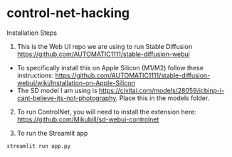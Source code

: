# control-net-hacking

Installation Steps

1. This is the Web UI repo we are using to run Stable Diffusion https://github.com/AUTOMATIC1111/stable-diffusion-webui
- To specifically install this on Apple Silicon (M1/M2) follow these instructions: https://github.com/AUTOMATIC1111/stable-diffusion-webui/wiki/Installation-on-Apple-Silicon
- The SD model I am using is https://civitai.com/models/28059/icbinp-i-cant-believe-its-not-photography. Place this in the models folder.

2. To run ControlNet, you will need to install the extension here: https://github.com/Mikubill/sd-webui-controlnet

3. To run the Streamlit app
```
streamlit run app.py
```